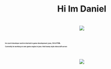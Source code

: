 <div align="center">
  <h1>Hi Im Daniel<h1>
    <img src="https://visitor-badge.laobi.icu/badge?page_id=zMamutCZz.zMamutCZz"></img>
    <br></br>
    <div align="left">
      <p style="font-size:5px">Im czech developer and im interted in game development, java, C# & HTML.</p>
      <p style="font-size:5px">Currently im working on own game engine in java. And towny style minecraft server.</p>
  </div>
  <br>
  <img src="https://github-readme-stats.vercel.app/api?username=zMamutCZz&show_icons=true&theme=gruvbox"></img>
</div>
